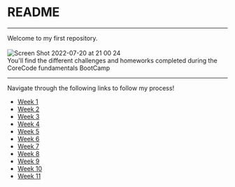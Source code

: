 # README

____
Welcome to my first repository.<br><br>
![Screen Shot 2022-07-20 at 21 00 24](https://user-images.githubusercontent.com/109565598/180120663-30dea618-d407-44ee-aeab-e8125876d8ce.png)<br>
 You'll find the different challenges and homeworks completed during the CoreCode fundamentals BootCamp<br>
 ____
 Navigate through the following links to follow my process!<br>
- [Week 1](https://github.com/victorok17/CoreCode_ReadMe/blob/main/src/Week1.md)
- [Week 2](https://github.com/victorok17/CoreCode_ReadMe/blob/main/src/Week2.md)
- [Week 3](https://github.com/victorok17/CoreCode_ReadMe/blob/main/src/Week3.md)
- [Week 4](https://github.com/victorok17/CoreCode_ReadMe/blob/main/src/Week4.md)
- [Week 5](https://github.com/victorok17/CoreCode_ReadMe/blob/main/src/Week5.md)
- [Week 6](https://github.com/victorok17/CoreCode_ReadMe/blob/main/src/Week6.md)
- [Week 7](https://github.com/victorok17/CoreCode_ReadMe/blob/main/src/Week7.md)
- [Week 8](https://github.com/victorok17/CoreCode_ReadMe/blob/main/src/Week8.md)
- [Week 9](https://github.com/victorok17/CoreCode_ReadMe/blob/main/src/Week9.md)
- [Week 10](https://github.com/victorok17/CoreCode_ReadMe/blob/main/src/Week10.md)
- [Week 11](https://github.com/victorok17/CoreCode_ReadMe/blob/main/src/Week11.md)
